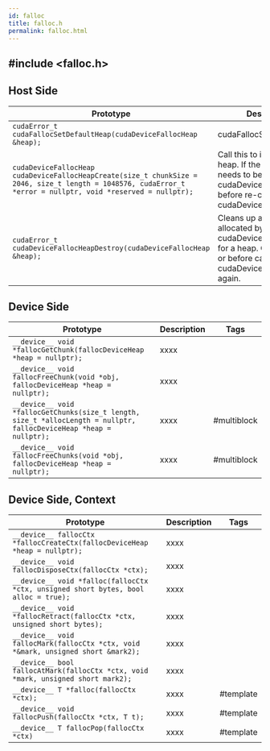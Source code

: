```yaml
---
id: falloc
title: falloc.h
permalink: falloc.html
---
```


## #include <falloc.h>

## Host Side
Prototype | Description | Tags
--- | --- | :---:
```cudaError_t cudaFallocSetDefaultHeap(cudaDeviceFallocHeap &heap);``` | cudaFallocSetDefaultHeap
```cudaDeviceFallocHeap cudaDeviceFallocHeapCreate(size_t chunkSize = 2046, size_t length = 1048576, cudaError_t *error = nullptr, void *reserved = nullptr);``` | Call this to initialize a falloc heap. If the buffer size needs to be changed, call cudaDeviceFallocDestroy() before re-calling cudaDeviceFallocCreate().
```cudaError_t cudaDeviceFallocHeapDestroy(cudaDeviceFallocHeap &heap);``` | Cleans up all memories allocated by cudaDeviceFallocCreate() for a heap. Call this at exit, or before calling cudaDeviceFallocCreate() again.

## Device Side
Prototype | Description | Tags
--- | --- | :---:
```__device__ void *fallocGetChunk(fallocDeviceHeap *heap = nullptr);``` | xxxx
```__device__ void fallocFreeChunk(void *obj, fallocDeviceHeap *heap = nullptr);``` | xxxx
```__device__ void *fallocGetChunks(size_t length, size_t *allocLength = nullptr, fallocDeviceHeap *heap = nullptr);``` | xxxx | #multiblock
```__device__ void fallocFreeChunks(void *obj, fallocDeviceHeap *heap = nullptr);``` | xxxx | #multiblock

## Device Side, Context
Prototype | Description | Tags
--- | --- | :---:
```__device__ fallocCtx *fallocCreateCtx(fallocDeviceHeap *heap = nullptr);``` | xxxx
```__device__ void fallocDisposeCtx(fallocCtx *ctx);``` | xxxx
```__device__ void *falloc(fallocCtx *ctx, unsigned short bytes, bool alloc = true);``` | xxxx
```__device__ void *fallocRetract(fallocCtx *ctx, unsigned short bytes);``` | xxxx
```__device__ void fallocMark(fallocCtx *ctx, void *&mark, unsigned short &mark2);``` | xxxx
```__device__ bool fallocAtMark(fallocCtx *ctx, void *mark, unsigned short mark2);``` | xxxx
```__device__ T *falloc(fallocCtx *ctx);``` | xxxx | #template
```__device__ void fallocPush(fallocCtx *ctx, T t);``` | xxxx | #template
```__device__ T fallocPop(fallocCtx *ctx)``` | xxxx | #template
